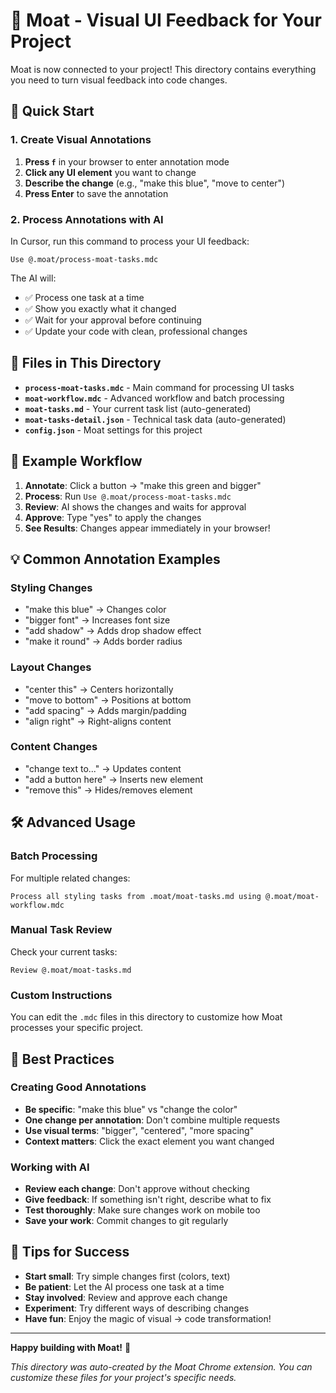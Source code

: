 # 🧭 Moat - Visual UI Feedback for Your Project

Moat is now connected to your project! This directory contains everything you need to turn visual feedback into code changes.

## 🚀 Quick Start

### 1. Create Visual Annotations
1. **Press `f`** in your browser to enter annotation mode
2. **Click any UI element** you want to change
3. **Describe the change** (e.g., "make this blue", "move to center")
4. **Press Enter** to save the annotation

### 2. Process Annotations with AI
In Cursor, run this command to process your UI feedback:
```
Use @.moat/process-moat-tasks.mdc
```

The AI will:
- ✅ Process one task at a time
- ✅ Show you exactly what it changed
- ✅ Wait for your approval before continuing
- ✅ Update your code with clean, professional changes

## 📁 Files in This Directory

- **`process-moat-tasks.mdc`** - Main command for processing UI tasks
- **`moat-workflow.mdc`** - Advanced workflow and batch processing  
- **`moat-tasks.md`** - Your current task list (auto-generated)
- **`moat-tasks-detail.json`** - Technical task data (auto-generated)
- **`config.json`** - Moat settings for this project

## 🎯 Example Workflow

1. **Annotate**: Click a button → "make this green and bigger"
2. **Process**: Run `Use @.moat/process-moat-tasks.mdc`
3. **Review**: AI shows the changes and waits for approval
4. **Approve**: Type "yes" to apply the changes
5. **See Results**: Changes appear immediately in your browser!

## 💡 Common Annotation Examples

### Styling Changes
- "make this blue" → Changes color
- "bigger font" → Increases font size  
- "add shadow" → Adds drop shadow effect
- "make it round" → Adds border radius

### Layout Changes
- "center this" → Centers horizontally
- "move to bottom" → Positions at bottom
- "add spacing" → Adds margin/padding
- "align right" → Right-aligns content

### Content Changes
- "change text to..." → Updates content
- "add a button here" → Inserts new element
- "remove this" → Hides/removes element

## 🛠 Advanced Usage

### Batch Processing
For multiple related changes:
```
Process all styling tasks from .moat/moat-tasks.md using @.moat/moat-workflow.mdc
```

### Manual Task Review
Check your current tasks:
```
Review @.moat/moat-tasks.md
```

### Custom Instructions
You can edit the `.mdc` files in this directory to customize how Moat processes your specific project.

## 🎨 Best Practices

### Creating Good Annotations
- **Be specific**: "make this blue" vs "change the color"
- **One change per annotation**: Don't combine multiple requests
- **Use visual terms**: "bigger", "centered", "more spacing"
- **Context matters**: Click the exact element you want changed

### Working with AI
- **Review each change**: Don't approve without checking
- **Give feedback**: If something isn't right, describe what to fix
- **Test thoroughly**: Make sure changes work on mobile too
- **Save your work**: Commit changes to git regularly

## 🌟 Tips for Success

- **Start small**: Try simple changes first (colors, text)
- **Be patient**: Let the AI process one task at a time
- **Stay involved**: Review and approve each change
- **Experiment**: Try different ways of describing changes
- **Have fun**: Enjoy the magic of visual → code transformation!

---

**Happy building with Moat!** 🎯

*This directory was auto-created by the Moat Chrome extension. You can customize these files for your project's specific needs.*